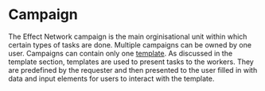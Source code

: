 # Campaign

The Effect Network campaign is the main orginisational unit within which certain types of tasks are done. 
Multiple campaigns can be owned by one user. Campaigns can contain only one [template](template.md). 
As discussed in the template section, templates are used to present tasks to the workers.
They are predefined by the requester and then presented to the user filled in with data and input elements for users to interact with the template.


